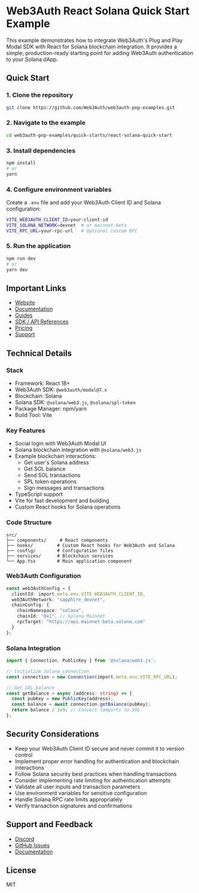 # Web3Auth React Solana Quick Start Example

This example demonstrates how to integrate Web3Auth's Plug and Play Modal SDK with React for Solana blockchain integration. It provides a simple, production-ready starting point for adding Web3Auth authentication to your Solana dApp.

## Quick Start

### 1. Clone the repository
```bash
git clone https://github.com/Web3Auth/web3auth-pnp-examples.git
```

### 2. Navigate to the example
```bash
cd web3auth-pnp-examples/quick-starts/react-solana-quick-start
```

### 3. Install dependencies
```bash
npm install
# or
yarn
```

### 4. Configure environment variables
Create a `.env` file and add your Web3Auth Client ID and Solana configuration:
```bash
VITE_WEB3AUTH_CLIENT_ID=your-client-id
VITE_SOLANA_NETWORK=devnet  # or mainnet-beta
VITE_RPC_URL=your-rpc-url   # Optional custom RPC
```

### 5. Run the application
```bash
npm run dev
# or
yarn dev
```

## Important Links
- [Website](https://web3auth.io)
- [Documentation](https://web3auth.io/docs)
- [Guides](https://web3auth.io/docs/guides)
- [SDK / API References](https://web3auth.io/docs/sdk)
- [Pricing](https://web3auth.io/pricing.html)
- [Support](https://discord.gg/web3auth)

## Technical Details

### Stack
- Framework: React 18+
- Web3Auth SDK: `@web3auth/modal@7.x`
- Blockchain: Solana
- Solana SDK: `@solana/web3.js`, `@solana/spl-token`
- Package Manager: npm/yarn
- Build Tool: Vite

### Key Features
- Social login with Web3Auth Modal UI
- Solana blockchain integration with `@solana/web3.js`
- Example blockchain interactions:
  - Get user's Solana address
  - Get SOL balance
  - Send SOL transactions
  - SPL token operations
  - Sign messages and transactions
- TypeScript support
- Vite for fast development and building
- Custom React hooks for Solana operations

### Code Structure
```
src/
├── components/     # React components
├── hooks/         # Custom React hooks for Web3Auth and Solana
├── config/        # Configuration files
├── services/      # Blockchain services
└── App.tsx        # Main application component
```

### Web3Auth Configuration
```typescript
const web3AuthConfig = {
  clientId: import.meta.env.VITE_WEB3AUTH_CLIENT_ID,
  web3AuthNetwork: "sapphire_devnet",
  chainConfig: {
    chainNamespace: "solana",
    chainId: "0x1", // Solana Mainnet
    rpcTarget: "https://api.mainnet-beta.solana.com"
  }
};
```

### Solana Integration
```typescript
import { Connection, PublicKey } from '@solana/web3.js';

// Initialize Solana connection
const connection = new Connection(import.meta.env.VITE_RPC_URL);

// Get SOL balance
const getBalance = async (address: string) => {
  const pubKey = new PublicKey(address);
  const balance = await connection.getBalance(pubKey);
  return balance / 1e9; // Convert lamports to SOL
};
```

## Security Considerations
- Keep your Web3Auth Client ID secure and never commit it to version control
- Implement proper error handling for authentication and blockchain interactions
- Follow Solana security best practices when handling transactions
- Consider implementing rate limiting for authentication attempts
- Validate all user inputs and transaction parameters
- Use environment variables for sensitive configuration
- Handle Solana RPC rate limits appropriately
- Verify transaction signatures and confirmations

## Support and Feedback
- [Discord](https://discord.gg/web3auth)
- [GitHub Issues](https://github.com/Web3Auth/web3auth-pnp-examples/issues)
- [Documentation](https://web3auth.io/docs/connect-blockchain/solana)

## License
MIT
